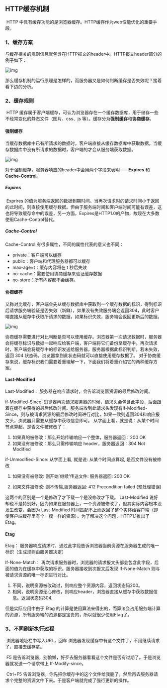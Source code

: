 ## HTTP缓存机制

​	HTTP 中具有缓存功能的是浏览器缓存。HTTP缓存作为web性能优化的重要手段。

### 1、缓存方案

​	与缓存相关的规则信息就包含在HTTP报文的header中。HTTP报文header部分的例子如下：

![img](https://user-gold-cdn.xitu.io/2017/11/29/16007e57ca9f8f86?imageView2/0/w/1280/h/960/format/webp/ignore-error/1)

​	那么缓存机制的运行原理是怎样的，而服务器又是如何判断缓存是否失效呢？接着看下边的分析。

### 2、缓存规则

​	HTTP 缓存属于客户端缓存，可认为浏览器存在一个缓存数据库，用于储存一些不经常变化的静态文件（图片、css、js 等）。缓存分为**强制缓存**和**协商缓存**。

#### 强制缓存

​	当缓存数据库中已有所请求的数据时。客户端直接从缓存数据库中获取数据。当缓存数据库中没有所请求的数据时，客户端的才会从服务端获取数据。

![img](https://user-gold-cdn.xitu.io/2017/11/29/16007be6f64ff7f7?imageView2/0/w/1280/h/960/format/webp/ignore-error/1)

​	对于强制缓存，服务器响应的header中会用两个字段来表明——**Expires** 和 **Cache-Control**。

##### Expires

​	Exprires 的值为服务端返回的数据到期时间。当再次请求时的请求时间小于返回的此时间，则直接使用缓存数据。但由于服务端时间和客户端时间可能有误差，这也将导致缓存命中的误差，另一方面，Expires是HTTP1.0的产物，故现在大多数使用Cache-Control替代。

##### Cache-Control

Cache-Control 有很多属性，不同的属性代表的意义也不同：

- private：客户端可以缓存 
- public：客户端和代理服务器都可以缓存 
- max-age=t：缓存内容将在 t 秒后失效 
- no-cache：需要使用协商缓存来验证缓存数据 
- no-store：所有内容都不会缓存。



#### 协商缓存

​	又称对比缓存，客户端会先从缓存数据库中获取到一个缓存数据的标识，得到标识后请求服务端验证是否失效（新鲜），如果没有失效服务端会返回304，此时客户端直接从缓存中获取所请求的数据，如果标识失效，服务端会返回更新后的数据。

![img](https://user-gold-cdn.xitu.io/2017/11/29/16007d1c835d5461?imageView2/0/w/1280/h/960/format/webp/ignore-error/1)

​	协商缓存需要进行对比判断是否可以使用缓存。浏览器第一次请求数据时，服务器会将缓存标识与数据一起响应给客户端，客户端将它们备份至缓存中。再次请求时，客户端会将缓存中的标识发送给服务器，服务器根据此标识判断。若未失效，返回 304 状态码，浏览器拿到此状态码就可以直接使用缓存数据了。 对于协商缓存来说，缓存标识我们需要着重理解一下，下面我们将着重介绍它的两种缓存方案。

#### Last-Modified

Last-Modified： 服务器在响应请求时，会告诉浏览器资源的最后修改时间。

if-Modified-Since: 浏览器再次请求服务器的时候，请求头会包含此字段，后面跟着在缓存中获得的最后修改时间。服务端收到此请求头发现有if-Modified-Since，则与被请求资源的最后修改时间进行对比，如果一致则返回304和响应报文头，浏览器只需要从缓存中获取信息即可。 从字面上看，就是说：从某个时间节点算起，是否文件被修改了：

1. 如果真的被修改：那么开始传输响应一个整体，服务器返回：200 OK
2. 如果没有被修改：那么只需传输响应 header，服务器返回：304 Not Modified

if-Unmodified-Since: 从字面上看, 就是说: 从某个时间点算起, 是否文件没有被修改

1. 如果没有被修改: 则开始`继续'传送文件: 服务器返回: 200 OK

2. 如果文件被修改: 则不传输,服务器返回: 412 Precondition failed (预处理错误)

   

这两个的区别是一个是修改了才下载一个是没修改才下载。 Last-Modified 说好却也不是特别好，因为如果在服务器上，一个资源被修改了，但其实际内容根本没发生改变，会因为 Last-Modified 时间匹配不上而返回了整个实体给客户端（即使客户端缓存里有个一模一样的资源）。为了解决这个问题，HTTP1.1推出了Etag。

#### Etag

Etag： 服务器响应请求时，通过此字段告诉浏览器当前资源在服务器生成的唯一标识（生成规则由服务器决定）

If-None-Match： 再次请求服务器时，浏览器的请求报文头部会包含此字段，后面的值为在缓存中获取的标识。服务器接收到次报文后发现 If-None-Match 则与被请求资源的唯一标识进行对比。

1. 不同，说明资源被改动过，则响应整个资源内容，返回状态码200。
2. 相同，说明资源无心修改，则响应header，浏览器直接从缓存中获取数据信息。返回状态码304.

但是实际应用中由于 Etag 的计算是使用算法来得出的，而算法会占用服务端计算的资源，所有服务端的资源都是宝贵的，所以就很少使用Etag了。

### 3、不同刷新执行过程

​	浏览器地址栏中写入URL，回车 浏览器发现缓存中有这个文件了，不用继续请求了，直接去缓存拿。

​	F5 是告诉浏览器，别偷懒，好歹去服务器看看这个文件是否有过期了。于是浏览器就发送一个请求带上 If-Modify-since。

​	Ctrl+F5 告诉浏览器，你先把你缓存中的这个文件给我删了，然后再去服务器请求个完整的资源文件下来。于是客户端就完成了强行更新的操作。

